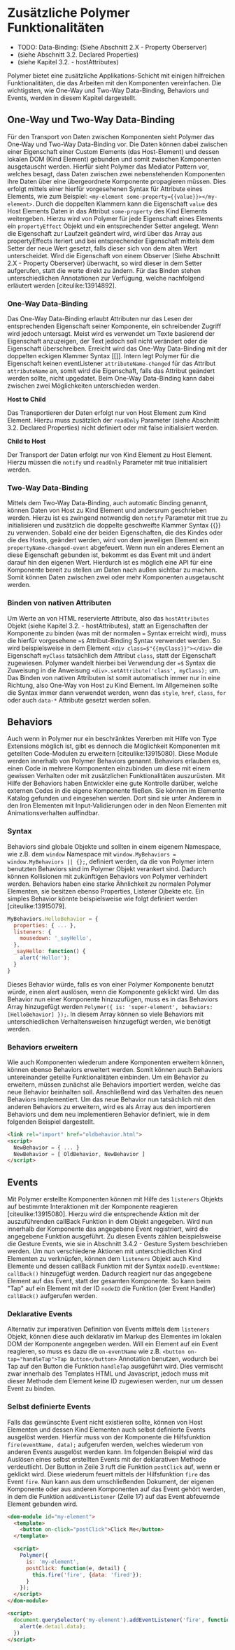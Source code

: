 # Zusätzliche Polymer Funktionalitäten

- TODO: Data-Binding: (Siehe Abschnitt 2.X - Property Oberserver)
- (siehe Abschnitt 3.2. Declared Properties)
- (siehe Kapitel 3.2. - hostAttributes)

Polymer bietet eine zusätzliche Applikations-Schicht mit einigen hilfreichen Funktionalitäten, die das Arbeiten mit den Komponenten vereinfachen. Die wichtigsten, wie One-Way und Two-Way Data-Binding, Behaviors und Events, werden in diesem Kapitel dargestellt.


## One-Way und Two-Way Data-Binding

Für den Transport von Daten zwischen Komponenten sieht Polymer das One-Way und Two-Way Data-Binding vor. Die Daten können dabei zwischen einer Eigenschaft einer Custom Elements (das Host-Element) und dessen lokalen DOM (Kind Element) gebunden und somit zwischen Komponenten ausgetauscht werden. Hierfür sieht Polymer das Mediator Pattern vor, welches besagt, dass Daten zwischen zwei nebenstehenden Komponenten ihre Daten über eine übergeordnete Komponente propagieren müssen. Dies erfolgt mittels einer hierfür vorgesehenen Syntax für Attribute eines Elements, wie zum Beispiel: `<my-element some-property={{value}}></my-element>`. Durch die doppelten Klammern kann die Eigenschaft `value` des Host Elements Daten in das Attribut `some-property` des Kind Elements weitergeben. Hierzu wird von Polymer für jede Eigenschaft eines Elements ein `propertyEffect` Objekt und ein entsprechender Setter angelegt. Wenn die Eigenschaft zur Laufzeit geändert wird, wird über das Array aus propertyEffects iteriert und bei entsprechender Eigenschaft mittels dem Setter der neue Wert gesetzt, falls dieser sich von dem alten Wert unterscheidet. Wird die Eigenschaft von einem Observer (Siehe Abschnitt 2.X - Property Oberserver) überwacht, so wird dieser in dem Setter aufgerufen, statt die werte direkt zu ändern. Für das Binden stehen unterschiedlichen Annotationen zur Verfügung, welche nachfolgend erläutert werden [citeulike:13914892].


### One-Way Data-Binding

Das One-Way Data-Binding erlaubt Attributen nur das Lesen der entsprechenden Eigenschaft seiner Komponente, ein schreibender Zugriff wird jedoch untersagt. Meist wird es verwendet um Texte basierend der Eigenschaft anzuzeigen, der Text jedoch soll nicht verändert oder die Eigenschaft überschreiben. Erreicht wird das One-Way Data-Binding mit der doppelten eckigen Klammer Syntax [[]]. Intern legt Polymer für die Eigenschaft keinen eventListener `attributeName-changed` für das Attribut `attributeName` an, somit wird die Eigenschaft, falls das Attribut geändert werden sollte, nicht upgedatet. Beim One-Way Data-Binding kann dabei zwischen zwei Möglichkeiten unterschieden werden.

**Host to Child**

Das Transportieren der Daten erfolgt nur von Host Element zum Kind Element. Hierzu muss zusätzlich der `readOnly` Parameter (siehe Abschnitt 3.2. Declared Properties) nicht definiert oder mit false initialisiert werden.

**Child to Host**

Der Transport der Daten erfolgt nur von Kind Element zu Host Element. Hierzu müssen die `notify` und `readOnly` Parameter mit true initialisiert werden.


### Two-Way Data-Binding

Mittels dem Two-Way Data-Binding, auch automatic Binding genannt, können Daten von Host zu Kind Element und andersrum geschrieben werden. Hierzu ist es zwingend notwendig den `notify` Parameter mit true zu initialisieren und zusätzlich die doppelte geschweifte Klammer Syntax {{}} zu verwenden. Sobald eine der beiden Eigenschaften, die des Kindes oder die des Hosts, geändert werden, wird von dem jeweiligen Element ein `propertyName-changed-event` abgefeuert. Wenn nun ein anderes Element an diese Eigenschaft gebunden ist, bekommt es das Event mit und ändert darauf hin den eigenen Wert. Hierdurch ist es möglich eine API für eine Komponente bereit zu stellen um Daten nach außen sichtbar zu machen. Somit können Daten zwischen zwei oder mehr Komponenten ausgetauscht werden.


### Binden von nativen Attributen

Um Werte an von HTML reservierte Attribute, also das `hostAttributes` Objekt (siehe Kapitel 3.2. - hostAttributes), statt an Eigenschaften der Komponente zu binden (was mit der normalen `=` Syntax erreicht wird), muss die hierfür vorgesehene `=$` Attribut-Binding Syntax verwendet werden. So wird beispielsweise in dem Element `<div class=$"{{myClass}}"></div>` die Eigenschaft `myClass` tatsächlich dem Attribut `class`, statt der Eigenschaft zugewiesen. Polymer wandelt hierbei bei Verwendung der `=$` Syntax die Zuweisung in die Anweisung `<div>.setAttribute('class', myClass);` um. Das Binden von nativen Attributen ist somit automatisch immer nur in eine Richtung, also One-Way von Host zu Kind Element. Im Allgemeinen sollte die Syntax immer dann verwendet werden, wenn das `style`, `href`, `class`, `for` oder auch `data-*` Attribute gesetzt werden sollen.


## Behaviors

Auch wenn in Polymer nur ein beschränktes Vererben mit Hilfe von Type Extensions möglich ist, gibt es dennoch die Möglichkeit Komponenten mit geteilten Code-Modulen zu erweitern [citeulike:13915080]. Diese Module werden innerhalb von Polymer Behaviors genannt. Behaviors erlauben es, einen Code in mehrere Komponenten einzubinden um diese mit einem gewissen Verhalten oder mit zusätzlichen Funktionalitäten auszurüsten. Mit Hilfe der Behaviors haben Entwickler eine gute Kontrolle darüber, welche externen Codes in die eigene Komponente fließen. Sie können im Elemente Katalog gefunden und eingesehen werden. Dort sind sie unter Anderem in den Iron Elementen mit Input-Validierungen oder in den Neon Elementen mit Animationsverhalten auffindbar.


### Syntax

Behaviors sind globale Objekte und sollten in einem eigenem Namespace, wie z.B. dem `window` Namespace mit `window.MyBehaviors = window.MyBehaviors || {};`, definiert werden, da die von Polymer intern benutzten Behaviors sind im Polymer Objekt verankert sind. Dadurch können Kollisionen mit zukünftigen Behaviors von Polymer verhindert werden. 
Behaviors haben eine starke Ähnlichkeit zu normalen Polymer Elementen, sie besitzen ebenso Properties, Listener Ojbekte etc. Ein simples Behavior könnte beispielsweise wie folgt definiert werden [citeulike:13915079].

```javascript
MyBehaviors.HelloBehavior = {
  properties: { ... },
  listeners: {
    mousedown: '_sayHello',
  },
  _sayHello: function() {
    alert('Hello!');
  }
}
```

Dieses Behavior würde, falls es von einer Polymer Komponente benutzt würde, einen alert auslösen, wenn die Komponente geklickt wird. Um das Behavior nun einer Komponente hinzuzufügen, muss es in das Behaviors Array hinzugefügt werden `Polymer({ is: 'super-element', behaviors: [HelloBehavior] });`. In diesem Array können so viele Behaviors mit unterschiedlichen Verhaltensweisen hinzugefügt werden, wie benötigt werden.


### Behaviors erweitern

Wie auch Komponenten wiederum andere Komponenten erweitern können, können ebenso Behaviors erweitert werden. Somit können auch Behaviors untereinander geteilte Funktionalitäten einbinden. Um ein Behavior zu erweitern, müssen zunächst alle Behaviors importiert werden, welche das neue Behavior beinhalten soll. Anschließend wird das Verhalten des neuen Behaviors implementiert. Um das neue Behavior nun tatsächlich mit den anderen Behaviors zu erweitern, wird es als Array aus den importieren Behaviors und dem neu implementieren Behavior definiert, wie in dem folgenden Beispiel dargestellt.

```html
<link rel="import" href="oldbehavior.html">
<script>
  NewBehavior = { ... }
  NewBehavior = [ OldBehavior, NewBehavior ]
</script>
```


## Events

Mit Polymer erstellte Komponenten können mit Hilfe des `listeners` Objekts auf bestimmte Interaktionen mit der Komponente reagieren [citeulike:13915080]. Hierzu wird die entsprechende Aktion mit der auszuführenden callBack Funktion in dem Objekt angegeben. Wird nun innerhalb der Komponente das angegebene Event registriert, wird die angegebene Funktion ausgeführt. Zu diesen Events zählen beispielsweise die Gesture Events, wie sie in Abschnitt 3.4.2 - Gesture System beschrieben werden. Um nun verschiedene Aktionen mit unterschiedlichen Kind Elementen zu verknüpfen, können dem `listeners` Objekt auch Kind Elemente und dessen callBack Funktion mit der Syntax `nodeID.eventName: callBack()` hinzugefügt werden. Dadurch reagiert nur das angegebene Element auf das Event, statt der gesamten Komponente. So kann beim "Tap" auf ein Element mit der ID `nodeID` die Funktion (der Event Handler) `callBack()` aufgerufen werden.


### Deklarative Events

Alternativ zur imperativen Definition von Events mittels dem `listeners` Objekt, können diese auch deklarativ im Markup des Elementes im lokalen DOM der Komponente angegeben werden. Will ein Element auf ein Event reagieren, so muss es dazu die `on-eventName` wie z.B. `<button on-tap="handleTap">Tap Button</button>` Annotation benutzen, wodurch bei Tap auf den Button die Funktion `handleTap` ausgeführt wird. Dies vermischt zwar innerhalb des Templates HTML und Javascript, jedoch muss mit dieser Methode dem Element keine ID zugewiesen werden, nur um dessen Event zu binden.


### Selbst definierte Events

Falls das gewünschte Event nicht existieren sollte, können von Host Elementen und dessen Kind Elementen auch selbst definierte Events ausgelöst werden. Hierfür muss von der Komponente die Hilfsfunktion `fire(eventName, data);` aufgerufen werden, welches wiederum von anderen Events ausgelöst werden kann. Im folgenden Beispiel wird das Auslösen eines selbst erstellten Events mit der deklarativen Methode verdeutlicht. Der Button in Zeile 3 ruft die Funktion `postClick` auf, wenn er geklickt wird. Diese wiederum feuert mittels der Hilfsfunktion `fire` das Event `fire`. Nun kann aus dem umschließenden Dokument, der eigenen Komponente oder aus anderen Komponenten auf das Event gehört werden, in dem die Funktion `addEventListener` (Zeile 17) auf das Event abfeuernde Element gebunden wird.

```html
<dom-module id="my-element">
  <template>
    <button on-click="postClick">Click Me</button>
  </template>

  <script>
    Polymer({
      is: 'my-element',
      postClick: function(e, detail) {
        this.fire('fire', {data: 'fired'});
      }
    });
  </script>
</dom-module>

<script>
  document.querySelector('my-element').addEventListener('fire', function (e) {
    alert(e.detail.data);
  })
</script>
```
